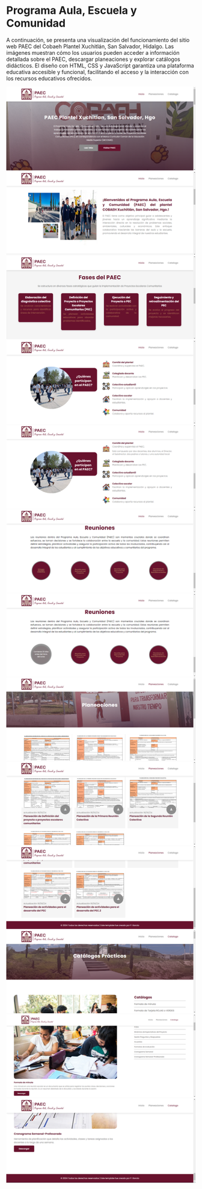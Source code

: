 # Programa Aula, Escuela y Comunidad
A continuación, se presenta una visualización del funcionamiento del sitio web PAEC del Cobaeh Plantel Xuchitlán, San Salvador, Hidalgo. 
Las imágenes muestran cómo los usuarios pueden acceder a información detallada sobre el PAEC, descargar planeaciones y explorar catálogos didácticos. 
El diseño con HTML, CSS y JavaScript garantiza una plataforma educativa accesible y funcional, facilitando el acceso y la interacción con los recursos educativos ofrecidos.


![](img/PAEC_1.png)
![](img/PAEC_2.png)
![](img/PAEC_3.png)
![](img/PAEC_4.png)
![](img/PAEC_5.png)
![](img/PAEC_6.png)
![](img/PAEC_7.png)
![](img/PAEC_8.png)
![](img/PAEC_9.png)
![](img/PAEC_10.png)
![](img/PAEC_11.png)
![](img/PAEC_12.png)
![](img/PAEC_13.png)
